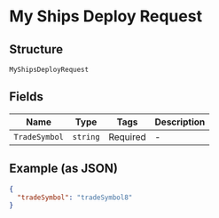 
# My Ships Deploy Request

## Structure

`MyShipsDeployRequest`

## Fields

| Name | Type | Tags | Description |
|  --- | --- | --- | --- |
| `TradeSymbol` | `string` | Required | - |

## Example (as JSON)

```json
{
  "tradeSymbol": "tradeSymbol8"
}
```

